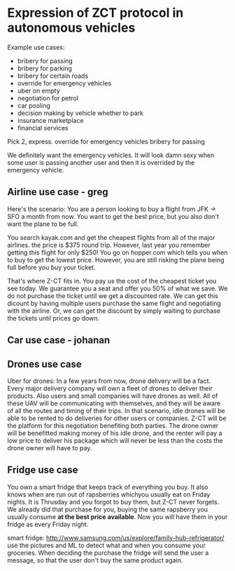 # Expression of ZCT protocol in autonomous vehicles

Example use cases:
- bribery for passing
- bribery for parking
- bribery for certain roads
- override for emergency vehicles
- uber on empty
- negotiation for petrol
- car pooling
- decision making by vehicle whether to park
- insurance marketplace
- financial services

Pick 2, express.
override for emergency vehicles
bribery for passing

We definitely want the emergency vehicles. It will look damn sexy when some user is passing another user and then it is overrided by the emergency vehicle.


## Airline use case - greg

Here's the scenario: You are a person looking to buy a flight from JFK -> SFO a month from now. You want to get the best price, but you also don't want the plane to be full.

You search kayak.com and get the cheapest flights from all of the major airlines. the price is $375 round trip. However, last year you remember getting this flight for only $250! You go on hopper.com which tells you when to buy to get the lowest price. However, you are still risking the plane being full before you buy your ticket.

That's where Z-CT fits in. You pay us the cost of the cheapest ticket you see today. We guarantee you a seat and offer you 50% of what we save. We do not purchase the ticket until we get a discounted rate. We can get this dicount by having multiple users purchase the same flight and negotiating with the airline. Or, we can get the discount by simply waiting to purchase the tickets until prices go down.


## Car use case - johanan

## Drones use case 

Uber for drones: In a few years from now, drone delivery will be a fact. Every major delivery company will own a fleet of drones to deliver their products. Also users and small companies will have drones as well. All of these UAV will be communicating with themselves, and they will be aware of all the routes and timing of their trips. In that scenario, idle drones will be able to be rented to do deliveries for other users or companies. Z-CT will be the platform for this negotiation benefiting both parties. The drone owner will be benefitted making money of his idle drone, and the renter will pay a low price to deliver his package which will never be less than the costs the drone owner will have to pay.

## Fridge use case

You own a smart fridge that keeps track of everything you buy. It also knows when are run out of rapsberries whichyou usually eat on Friday nights. It is Thrusday and you forgot to buy them, but Z-CT never forgets. We already did that purchase for you, buying the same rapsberry you usually consume **at the best price available**. Now you will have them in your fridge as every Friday night.

smart fridge: http://www.samsung.com/us/explore/family-hub-refrigerator/ use the pictures and ML to detect what and when you consume your groceries. When deciding the purchase the fridge will send the user a message, so that the user don't buy the same product again.

